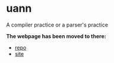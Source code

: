 # uann
A compiler practice or a parser's practice

**The webpage has been moved to there:**
 - [repo](https://git.kianting.info/?p=archivesOfToyLang;a=summary)
 - [site](https://kianting.info/wiki/w/Project:ArchivesOfToyLang)

